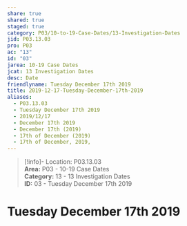 ```yaml
---  
share: true  
shared: true  
staged: true  
category: P03/10-to-19-Case-Dates/13-Investigation-Dates  
jid: P03.13.03  
pro: P03  
ac: "13"  
id: "03"  
jarea: 10-19 Case Dates  
jcat: 13 Investigation Dates  
desc: Date  
friendlyname: Tuesday December 17th 2019  
title: 2019-12-17-Tuesday-December-17th-2019  
aliases:  
  - P03.13.03  
  - Tuesday December 17th 2019  
  - 2019/12/17  
  - December 17th 2019  
  - December 17th (2019)  
  - 17th of December (2019)  
  - 17th of December, 2019,  
---  
```

  
>[!info]- Location: P03.13.03  
>**Area:** P03 - 10-19 Case Dates  
>**Category:** 13 - 13 Investigation Dates  
>**ID:** 03 - Tuesday December 17th 2019  
  
# Tuesday December 17th 2019  
